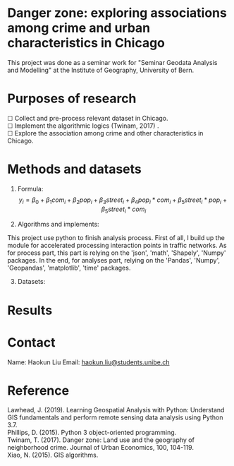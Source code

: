 # Danger zone: exploring associations among crime and urban characteristics in Chicago 

This project was done as a seminar work for "Seminar Geodata Analysis and Modelling" at the Institute of Geography, University of Bern.

# Purposes of research
&#9744; Collect and pre-process relevant dataset in Chicago.   
&#9744; Implement the algorithmic logics (Twinam, 2017) .  
&#9744; Explore the association among crime and other characteristics in Chicago.  

# Methods and datasets
1) Formula:  $$y_{i} = \beta_{0} + \beta_{1}com_{i} + \beta_{2}pop_{i} + \beta_{3}street_{i} + \beta_{4}pop_{i} * com_{i} + \beta_{5}street_{i} * pop_{i} + \beta_{5}street_{i} * com_{i}$$

2) Algorithms and implements:


This project use python to finish analysis process. First of all, I build up the module for accelerated processing interaction points in traffic networks. As for process part, this part is relying on the 'json', 'math', 'Shapely', 'Numpy' packages. In the end, for analyses part, relying on the 'Pandas', 'Numpy', 'Geopandas', 'matplotlib', 'time' packages.  

3) Datasets:


# Results


# Contact
Name: Haokun Liu
Email: haokun.liu@students.unibe.ch

# Reference
Lawhead, J. (2019). Learning Geospatial Analysis with Python: Understand GIS fundamentals and perform remote sensing data analysis using Python 3.7.   
Phillips, D. (2015). Python 3 object-oriented programming.   
Twinam, T. (2017). Danger zone: Land use and the geography of neighborhood crime. Journal of Urban Economics, 100, 104-119.   
Xiao, N. (2015). GIS algorithms. 
